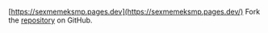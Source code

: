 [https://sexmemeksmp.pages.dev](https://sexmemeksmp.pages.dev/)
Fork the [repository](https://github.com/ipukambe) on GitHub.